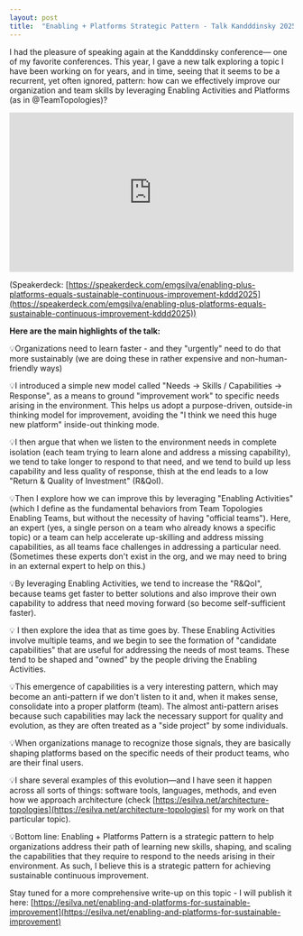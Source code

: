 ```yaml
---
layout: post
title:  "Enabling + Platforms Strategic Pattern - Talk Kandddinsky 2025"
---
```


I had the pleasure of speaking again at the Kandddinsky conference— one of my favorite conferences. This year, I gave a new talk exploring a topic I have been working on for years, and in time, seeing that it seems to be a recurrent, yet often ignored, pattern: how can we effectively improve our organization and team skills by leveraging Enabling Activities and Platforms (as in @TeamTopologies)?

<div style="left: 0; width: 100%; height: 0; position: relative; padding-bottom: 56.1972%;">deck: <iframe
   src="https://speakerdeck.com/player/3c2d2cf77bfa46dda75e2a8b77c6f4d3"
   style="border: 0; top: 0; left: 0; width: 100%; height: 100%; position: absolute;" allowfullscreen
   scrolling="no" allow="encrypted-media"></iframe></div>

(Speakerdeck: [https://speakerdeck.com/emgsilva/enabling-plus-platforms-equals-sustainable-continuous-improvement-kddd2025](https://speakerdeck.com/emgsilva/enabling-plus-platforms-equals-sustainable-continuous-improvement-kddd2025))

**Here are the main highlights of the talk:**

💡Organizations need to learn faster - and they "urgently" need to do that more sustainably (we are doing these in rather expensive and non-human-friendly ways)

💡I introduced a simple new model called "Needs → Skills / Capabilities → Response", as a means to ground "improvement work" to specific needs arising in the environment. This helps us adopt a purpose-driven, outside-in thinking model for improvement, avoiding the "I think we need this huge new platform" inside-out thinking mode.

💡I then argue that when we listen to the environment needs in complete isolation (each team trying to learn alone and address a missing capability), we tend to take longer to respond to that need, and we tend to build up less capability and less quality of response, thish at the end leads to a low "Return & Quality of Investment" (R&QoI).

💡Then I explore how we can improve this by leveraging "Enabling Activities" (which I define as the fundamental behaviors from Team Topologies Enabling Teams, but without the necessity of having "official teams"). Here, an expert (yes, a single person on a team who already knows a specific topic) or a team can help accelerate up-skilling and address missing capabilities, as all teams face challenges in addressing a particular need. (Sometimes these experts don't exist in the org, and we may need to bring in an external expert to help on this.)

💡By leveraging Enabling Activities, we tend to increase the "R&QoI", because teams get faster to better solutions and also improve their own capability to address that need moving forward (so become self-sufficient faster).

💡 I then explore the idea that as time goes by. These Enabling Activities involve multiple teams, and we begin to see the formation of "candidate capabilities" that are useful for addressing the needs of most teams. These tend to be shaped and "owned" by the people driving the Enabling Activities.

💡This emergence of capabilities is a very interesting pattern, which may become an anti-pattern if we don't listen to it and, when it makes sense, consolidate into a proper platform (team). The almost anti-pattern arises because such capabilities may lack the necessary support for quality and evolution, as they are often treated as a "side project" by some individuals.

💡When organizations manage to recognize those signals, they are basically shaping platforms based on the specific needs of their product teams, who are their final users.

💡I share several examples of this evolution—and I have seen it happen across all sorts of things: software tools, languages, methods, and even how we approach architecture (check [https://esilva.net/architecture-topologies](https://esilva.net/architecture-topologies) for my work on that particular topic).

💡Bottom line: Enabling + Platforms Pattern is a strategic pattern to help organizations address their path of learning new skills, shaping, and scaling the capabilities that they require to respond to the needs arising in their environment. As such, I believe this is a strategic pattern for achieving sustainable continuous improvement.

Stay tuned for a more comprehensive write-up on this topic - I will publish it here: [https://esilva.net/enabling-and-platforms-for-sustainable-improvement](https://esilva.net/enabling-and-platforms-for-sustainable-improvement)
